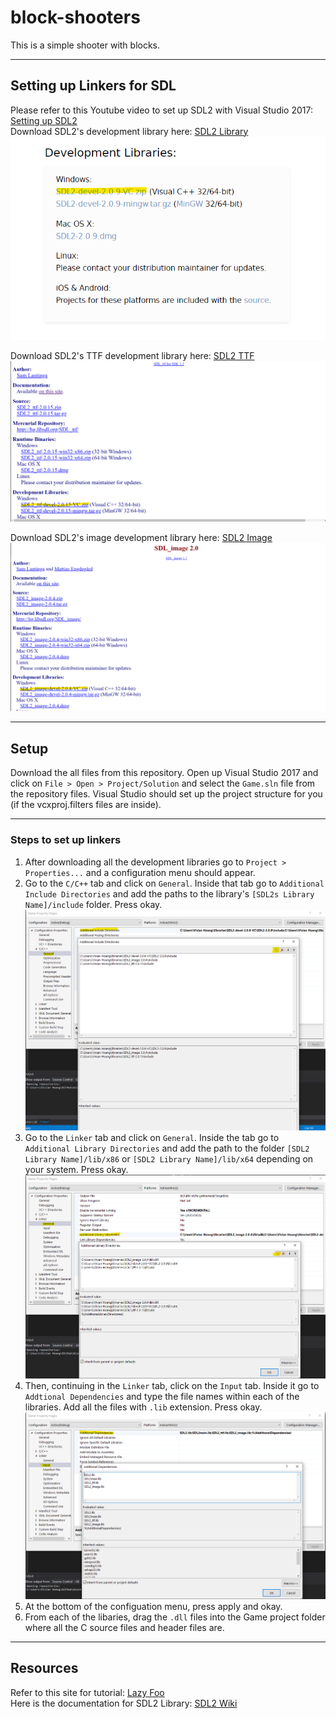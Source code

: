 # block-shooters
This is a simple shooter with blocks.
     


***
## Setting up Linkers for SDL
Please refer to this Youtube video to set up SDL2 with Visual Studio 2017: [Setting up SDL2](https://www.youtube.com/watch?v=Sfn7yOiwJLw)    
Download SDL2's development library here: [SDL2 Library](https://www.libsdl.org/download-2.0.php)     
![SDL Development Library](https://github.com/SairenDelight/my-repository-images/blob/master/block-shooter/SDL2_dev_lib.png)    



      
Download SDL2's TTF development library here: [SDL2 TTF](https://www.libsdl.org/projects/SDL_ttf/)     
![SDL2 TTF Development Library](https://github.com/SairenDelight/my-repository-images/blob/master/block-shooter/SDL2_ttf_dev_lib.png)    



     
Download SDL2's image development library here: [SDL2 Image](https://www.libsdl.org/projects/SDL_image/)
![SDL2 Image Development Library](https://github.com/SairenDelight/my-repository-images/blob/master/block-shooter/SDL2_image_dev_lib.png)           


***

## Setup
Download the all files from this repository. Open up Visual Studio 2017 and click on `File > Open > Project/Solution` and select the `Game.sln` file from the repository files. Visual Studio should set up the project structure for you (if the vcxproj.filters files are inside).

***
### Steps to set up linkers
1. After downloading all the development libraries go to `Project > Properties...` and a configuration menu should appear.     
2. Go to the `C/C++` tab and click on `General`. Inside that tab go to `Additional Include Directories` and add the paths to the library's `[SDL2s Library Name]/include` folder. Press okay.
![SDL 2 Development Includes Config](https://github.com/SairenDelight/my-repository-images/blob/master/block-shooter/Project_Config_Properties_C_C%2B%2B.png)     
3. Go to the `Linker` tab and click on `General`. Inside the tab go to `Additional Library Directories` and add the path to the folder `[SDL2 Library Name]/lib/x86` or `[SDL2 Library Name]/lib/x64` depending on your system. Press okay.     
![SDL 2 Development Library Config](https://github.com/SairenDelight/my-repository-images/blob/master/block-shooter/Project_Config_Properties_Linker_General.png)
4. Then, continuing in the `Linker` tab, click on the `Input` tab. Inside it go to `Addtional Dependencies` and type the file names within each of the libraries. Add all the files with `.lib` extension. Press okay.
![SDL 2 Development Lib Config](https://github.com/SairenDelight/my-repository-images/blob/master/block-shooter/Project_Config_Properties_Linker_Input.png)     
5. At the bottom of the configuation menu, press apply and okay.     
6. From each of the libaries, drag the `.dll` files into the Game project folder where all the C source files and header files are.     


***
## Resources
Refer to this site for tutorial: [Lazy Foo](http://lazyfoo.net/tutorials/SDL/index.php)     
Here is the documentation for SDL2 Library: [SDL2 Wiki](https://wiki.libsdl.org/FrontPage)

